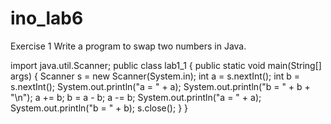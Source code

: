 # ino_lab6

Exercise 1
Write a program to swap two numbers in Java.

import java.util.Scanner;
public class lab1_1 {
    public static void main(String[] args) {
        Scanner s = new Scanner(System.in);
        int a = s.nextInt();
        int b = s.nextInt();
        System.out.println("a = " + a);
        System.out.println("b = " + b + "\n");
        a += b;
        b = a - b;
        a -= b;
        System.out.println("a = " + a);
        System.out.println("b = " + b);
        s.close();
    }
}

